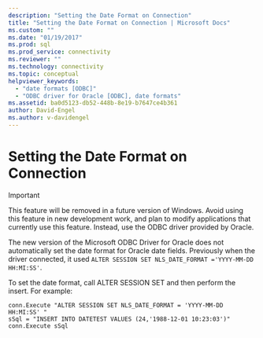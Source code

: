 ```yaml
---
description: "Setting the Date Format on Connection"
title: "Setting the Date Format on Connection | Microsoft Docs"
ms.custom: ""
ms.date: "01/19/2017"
ms.prod: sql
ms.prod_service: connectivity
ms.reviewer: ""
ms.technology: connectivity
ms.topic: conceptual
helpviewer_keywords: 
  - "date formats [ODBC]"
  - "ODBC driver for Oracle [ODBC], date formats"
ms.assetid: ba0d5123-db52-448b-8e19-b7647ce4b361
author: David-Engel
ms.author: v-davidengel
---
```

# Setting the Date Format on Connection
> [!IMPORTANT]  
>  This feature will be removed in a future version of Windows. Avoid using this feature in new development work, and plan to modify applications that currently use this feature. Instead, use the ODBC driver provided by Oracle.  
  
 The new version of the Microsoft ODBC Driver for Oracle does not automatically set the date format for Oracle date fields. Previously when the driver connected, it used `ALTER SESSION SET NLS_DATE_FORMAT ='YYYY-MM-DD HH:MI:SS'`.  
  
 To set the date format, call ALTER SESSION SET and then perform the insert. For example:  
  
```  
conn.Execute "ALTER SESSION SET NLS_DATE_FORMAT = 'YYYY-MM-DD HH:MI:SS' "  
sSql = "INSERT INTO DATETEST VALUES (24,'1988-12-01 10:23:03')"  
conn.Execute sSql  
```
